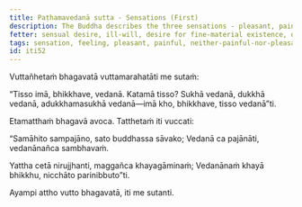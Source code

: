 ```yaml
---
title: Paṭhamavedanā sutta - Sensations (First)
description: The Buddha describes the three sensations - pleasant, painful, and neither-painful-nor-pleasant.
fetter: sensual desire, ill-will, desire for fine-material existence, desire for immaterial existence, ignorance
tags: sensation, feeling, pleasant, painful, neither-painful-nor-pleasant, discernment, quenching, buddha, iti, iti50-99
id: iti52
---
```


Vuttañhetaṁ bhagavatā vuttamarahatāti me sutaṁ:

“Tisso imā, bhikkhave, vedanā. Katamā tisso? Sukhā vedanā, dukkhā vedanā, adukkhamasukhā vedanā—imā kho, bhikkhave, tisso vedanā”ti.

Etamatthaṁ bhagavā avoca. Tatthetaṁ iti vuccati:

“Samāhito sampajāno,
sato buddhassa sāvako;
Vedanā ca pajānāti,
vedanānañca sambhavaṁ.

Yattha cetā nirujjhanti,
maggañca khayagāminaṁ;
Vedanānaṁ khayā bhikkhu,
nicchāto parinibbuto”ti.

Ayampi attho vutto bhagavatā, iti me sutanti.
